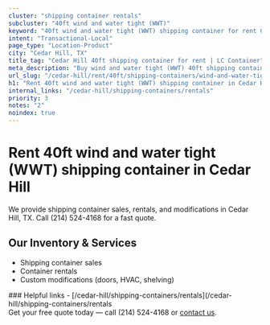 ```yaml
---
cluster: "shipping container rentals"
subcluster: "40ft wind and water tight (WWT)"
keyword: "40ft wind and water tight (WWT) shipping container for rent Cedar Hill, TX"
intent: "Transactional-Local"
page_type: "Location-Product"
city: "Cedar Hill, TX"
title_tag: "Cedar Hill 40ft shipping container for rent | LC Container"
meta_description: "Buy wind and water tight (WWT) 40ft shipping container rent with local delivery in Cedar Hill, TX. LC Container — local Since 2003. Request a fast quote today."
url_slug: "/cedar-hill/rent/40ft/shipping-containers/wind-and-water-tight-wwt"
h1: "Rent 40ft wind and water tight (WWT) shipping container in Cedar Hill"
internal_links: "/cedar-hill/shipping-containers/rentals"
priority: 3
notes: "2"
noindex: true
---
```


# Rent 40ft wind and water tight (WWT) shipping container in Cedar Hill

We provide shipping container sales, rentals, and modifications in Cedar Hill, TX. Call (214) 524-4168 for a fast quote.

## Our Inventory & Services
- Shipping container sales
- Container rentals
- Custom modifications (doors, HVAC, shelving)

<div data-section="internal-links">
### Helpful links
- [/cedar-hill/shipping-containers/rentals](/cedar-hill/shipping-containers/rentals
</div>

<div data-section="cta">
Get your free quote today — call (214) 524-4168 or <a href="/contact">contact us</a>.
</div>

<script type="application/ld+json">{"@context":"https://schema.org","@type":"FAQPage","mainEntity":[{"@type":"Question","name":"How much does delivery cost in Cedar Hill, TX?","acceptedAnswer":{"@type":"Answer","text":"Delivery costs vary by distance and container size. Most deliveries in Cedar Hill, TX range from $150-$300. Call (214) 524-4168 for an exact quote based on your specific location."}},{"@type":"Question","name":"Do you offer financing or payment plans?","acceptedAnswer":{"@type":"Answer","text":"We accept major credit cards, checks, and can discuss commercial terms for bulk purchases. Call (214) 524-4168 to discuss options."}},{"@type":"Question","name":"Can you customize containers in Cedar Hill, TX?","acceptedAnswer":{"@type":"Answer","text":"Yes — we perform modifications like doors, HVAC, insulation, and shelving. Request a custom quote at (214) 524-4168 or via our contact form."}}]}</script>
